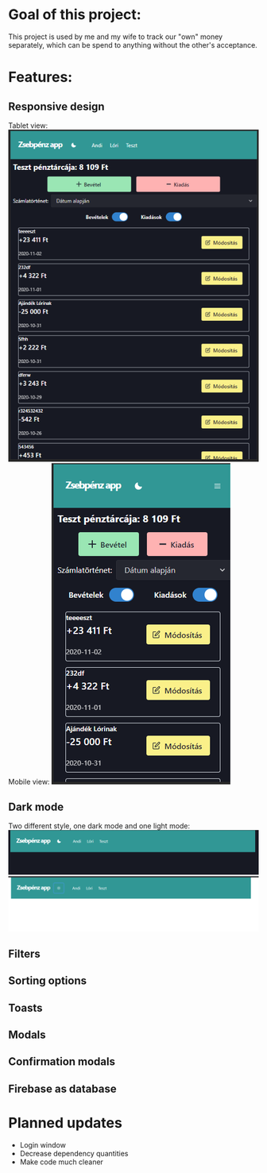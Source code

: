 # Goal of this project:
This project is used by me and my wife to track our "own" money separately, which can be spend to anything without the other's acceptance.

# Features: 
## Responsive design
Tablet view:
![Tablet view](https://raw.githubusercontent.com/kpeti515/homeBudget/main/img/tablet_view.PNG)
Mobile view:
![Tablet view](https://raw.githubusercontent.com/kpeti515/homeBudget/main/img/mobile_view.PNG)
## Dark mode
Two different style, one dark mode and one light mode:
![Dark mode](https://raw.githubusercontent.com/kpeti515/homeBudget/main/img/dark_mode.PNG)
![Light mode](https://raw.githubusercontent.com/kpeti515/homeBudget/main/img/light_mode.PNG)
## Filters

## Sorting options

## Toasts

## Modals

## Confirmation modals

## Firebase as database

# Planned updates


 - Login window
 - Decrease dependency quantities
 - Make code much cleaner